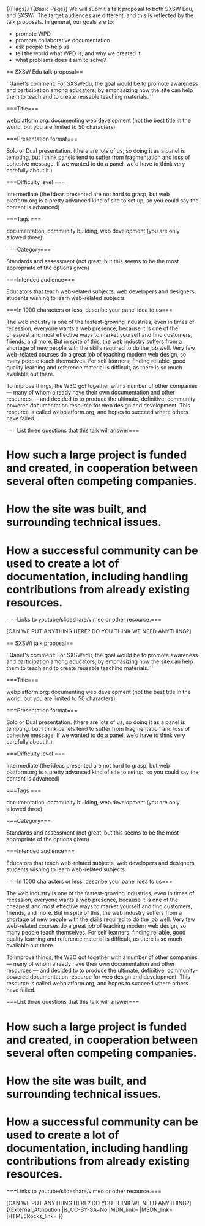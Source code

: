 {{Flags}}
{{Basic Page}}
We will submit a talk proposal to both SXSW Edu, and SXSWi. The target audiences are different, and this is reflected by the talk proposals. In general, our goals are to:

* promote WPD
* promote collaborative documentation
* ask people to help us
* tell the world what WPD is, and why we created it
* what problems does it aim to solve?

== SXSW Edu talk proposal==

'''Janet's comment: For SXSWedu, the goal would be to promote awareness and participation among educators, by emphasizing how the site can help them to teach and to create reusable teaching materials.'''

===Title===

webplatform.org: documenting web development (not the best title in the world, but you are limited to 50 characters)

===Presentation format===

Solo or Dual presentation. (there are lots of us, so doing it as a panel is tempting, but I think panels tend to suffer from fragmentation and loss of cohesive message. If we wanted to do a panel, we'd have to think very carefully about it.)

===Difficulty level ===

Intermediate (the ideas presented are not hard to grasp, but web platform.org is a pretty advanced kind of site to set up, so you could say the content is advanced)

===Tags ===

documentation, community building, web development (you are only allowed three)

===Category===

Standards and assessment (not great, but this seems to be the most appropriate of the options given)

===Intended audience===

Educators that teach web-related subjects, web developers and designers, students wishing to learn web-related subjects

===In 1000 characters or less, describe your panel idea to us===

The web industry is one of the fastest-growing industries; even in times of recession, everyone wants a web presence, because it is one of the cheapest and most effective ways to market yourself and find customers, friends, and more. But in spite of this, the web industry suffers from a shortage of new people with the skills required to do the job well. Very few web-related courses do a great job of teaching modern web design, so many people teach themselves. For self learners, finding reliable, good quality learning and reference material is difficult, as there is so much available out there.

To improve things, the W3C got together with a number of other companies — many of whom already have their own documentation and other resources — and decided to to produce the ultimate, definitive, community-powered documentation resource for web design and development. This resource is called webplatform.org, and hopes to succeed where others have failed.

===List three questions that this talk will answer===

# How such a large project is funded and created, in cooperation between several often competing companies.
# How the site was built, and surrounding technical issues.
# How a successful community can be used to create a lot of documentation, including handling contributions from already existing resources.

===Links to youtube/slideshare/vimeo or other resource.===

[CAN WE PUT ANYTHING HERE? DO YOU THINK WE NEED ANYTHING?]






== SXSWi talk proposal==

'''Janet's comment: For SXSWedu, the goal would be to promote awareness and participation among educators, by emphasizing how the site can help them to teach and to create reusable teaching materials.'''

===Title===

webplatform.org: documenting web development (not the best title in the world, but you are limited to 50 characters)

===Presentation format===

Solo or Dual presentation. (there are lots of us, so doing it as a panel is tempting, but I think panels tend to suffer from fragmentation and loss of cohesive message. If we wanted to do a panel, we'd have to think very carefully about it.)

===Difficulty level ===

Intermediate (the ideas presented are not hard to grasp, but web platform.org is a pretty advanced kind of site to set up, so you could say the content is advanced)

===Tags ===

documentation, community building, web development (you are only allowed three)

===Category===

Standards and assessment (not great, but this seems to be the most appropriate of the options given)

===Intended audience===

Educators that teach web-related subjects, web developers and designers, students wishing to learn web-related subjects

===In 1000 characters or less, describe your panel idea to us===

The web industry is one of the fastest-growing industries; even in times of recession, everyone wants a web presence, because it is one of the cheapest and most effective ways to market yourself and find customers, friends, and more. But in spite of this, the web industry suffers from a shortage of new people with the skills required to do the job well. Very few web-related courses do a great job of teaching modern web design, so many people teach themselves. For self learners, finding reliable, good quality learning and reference material is difficult, as there is so much available out there.

To improve things, the W3C got together with a number of other companies — many of whom already have their own documentation and other resources — and decided to to produce the ultimate, definitive, community-powered documentation resource for web design and development. This resource is called webplatform.org, and hopes to succeed where others have failed.

===List three questions that this talk will answer===

# How such a large project is funded and created, in cooperation between several often competing companies.
# How the site was built, and surrounding technical issues.
# How a successful community can be used to create a lot of documentation, including handling contributions from already existing resources.

===Links to youtube/slideshare/vimeo or other resource.===

[CAN WE PUT ANYTHING HERE? DO YOU THINK WE NEED ANYTHING?]
{{External_Attribution
|Is_CC-BY-SA=No
|MDN_link=
|MSDN_link=
|HTML5Rocks_link=
}}